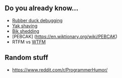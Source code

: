 
## Do you already know...
- [Rubber duck debugging](https://en.wikipedia.org/wiki/Rubber_duck_debugging)
- [Yak shaving](https://rationalwiki.org/wiki/Fun:Yak_shaving)
- [Bik shedding](https://en.wiktionary.org/wiki/bikeshedding)
- [PEBCAK] (https://en.wiktionary.org/wiki/PEBCAK)
- RTFM vs [WTFM](https://www.urbandictionary.com/define.php?term=WTFM)

## Random stuff
- https://www.reddit.com/r/ProgrammerHumor/
